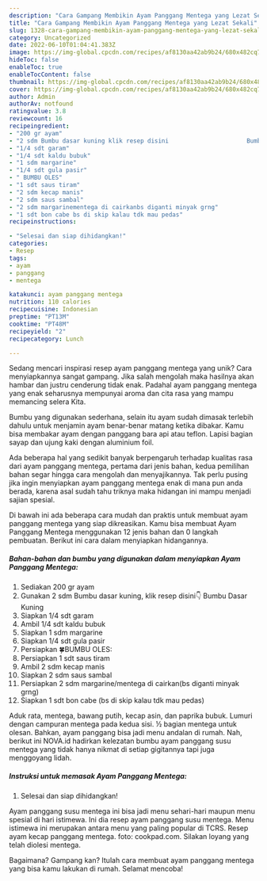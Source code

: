 ```yaml
---
description: "Cara Gampang Membikin Ayam Panggang Mentega yang Lezat Sekali"
title: "Cara Gampang Membikin Ayam Panggang Mentega yang Lezat Sekali"
slug: 1328-cara-gampang-membikin-ayam-panggang-mentega-yang-lezat-sekali
category: Uncategorized
date: 2022-06-10T01:04:41.383Z
image: https://img-global.cpcdn.com/recipes/af8130aa42ab9b24/680x482cq70/ayam-panggang-mentega-foto-resep-utama.jpg
hideToc: false
enableToc: true
enableTocContent: false
thumbnail: https://img-global.cpcdn.com/recipes/af8130aa42ab9b24/680x482cq70/ayam-panggang-mentega-foto-resep-utama.jpg
cover: https://img-global.cpcdn.com/recipes/af8130aa42ab9b24/680x482cq70/ayam-panggang-mentega-foto-resep-utama.jpg
author: Admin
authorAv: notfound
ratingvalue: 3.8
reviewcount: 16
recipeingredient:
- "200 gr ayam"
- "2 sdm Bumbu dasar kuning klik resep disini                      Bumbu Dasar Kuning"
- "1/4 sdt garam"
- "1/4 sdt kaldu bubuk"
- "1 sdm margarine"
- "1/4 sdt gula pasir"
- " BUMBU OLES"
- "1 sdt saus tiram"
- "2 sdm kecap manis"
- "2 sdm saus sambal"
- "2 sdm margarinementega di cairkanbs diganti minyak grng"
- "1 sdt bon cabe bs di skip kalau tdk mau pedas"
recipeinstructions:

- "Selesai dan siap dihidangkan!"
categories:
- Resep
tags:
- ayam
- panggang
- mentega

katakunci: ayam panggang mentega 
nutrition: 110 calories
recipecuisine: Indonesian
preptime: "PT13M"
cooktime: "PT48M"
recipeyield: "2"
recipecategory: Lunch

---
```





Sedang mencari inspirasi resep ayam panggang mentega yang unik? Cara menyiapkannya sangat gampang. Jika salah mengolah maka hasilnya akan hambar dan justru cenderung tidak enak. Padahal ayam panggang mentega yang enak seharusnya mempunyai aroma dan cita rasa yang mampu memancing selera Kita.





Bumbu yang digunakan sederhana, selain itu ayam sudah dimasak terlebih dahulu untuk menjamin ayam benar-benar matang ketika dibakar. Kamu bisa membakar ayam dengan panggang bara api atau teflon. Lapisi bagian sayap dan ujung kaki dengan aluminium foil.

Ada beberapa hal yang sedikit banyak berpengaruh terhadap kualitas rasa dari ayam panggang mentega, pertama dari jenis bahan, kedua pemilihan bahan segar hingga cara mengolah dan menyajikannya. Tak perlu pusing jika ingin menyiapkan ayam panggang mentega enak di mana pun anda berada, karena asal sudah tahu triknya maka hidangan ini mampu menjadi sajian spesial.






Di bawah ini ada beberapa cara mudah dan praktis untuk membuat ayam panggang mentega yang siap dikreasikan. Kamu bisa membuat Ayam Panggang Mentega menggunakan 12 jenis bahan dan 0 langkah pembuatan. Berikut ini cara dalam menyiapkan hidangannya.

<!--inarticleads1-->

##### Bahan-bahan dan bumbu yang digunakan dalam menyiapkan Ayam Panggang Mentega:

1. Sediakan 200 gr ayam
1. Gunakan 2 sdm Bumbu dasar kuning, klik resep disini👇                      Bumbu Dasar Kuning
1. Siapkan 1/4 sdt garam
1. Ambil 1/4 sdt kaldu bubuk
1. Siapkan 1 sdm margarine
1. Siapkan 1/4 sdt gula pasir
1. Persiapkan  🍀BUMBU OLES:
1. Persiapkan 1 sdt saus tiram
1. Ambil 2 sdm kecap manis
1. Siapkan 2 sdm saus sambal
1. Persiapkan 2 sdm margarine/mentega di cairkan(bs diganti minyak grng)
1. Siapkan 1 sdt bon cabe (bs di skip kalau tdk mau pedas)


Aduk rata, mentega, bawang putih, kecap asin, dan paprika bubuk. Lumuri dengan campuran mentega pada kedua sisi. ½ bagian mentega untuk olesan. Bahkan, ayam panggang bisa jadi menu andalan di rumah. Nah, berikut ini NOVA.id hadirkan kelezatan bumbu ayam panggang susu mentega yang tidak hanya nikmat di setiap gigitannya tapi juga menggoyang lidah. 

<!--inarticleads2-->

##### Instruksi untuk memasak Ayam Panggang Mentega:


1. Selesai dan siap dihidangkan!

Ayam panggang susu mentega ini bisa jadi menu sehari-hari maupun menu spesial di hari istimewa. Ini dia resep ayam panggang susu mentega. Menu istimewa ini merupakan antara menu yang paling popular di TCRS. Resep ayam kecap panggang mentega. foto: cookpad.com. Silakan loyang yang telah diolesi mentega. 

Bagaimana? Gampang kan? Itulah cara membuat ayam panggang mentega yang bisa kamu lakukan di rumah. Selamat mencoba!
